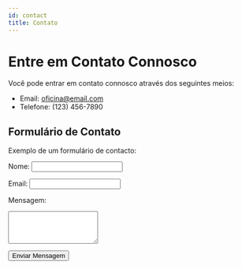 ```yaml
---
id: contact
title: Contato
---
```


# Entre em Contato Connosco

Você pode entrar em contato connosco através dos seguintes meios:

- Email: [oficina@email.com](mailto:seu@email.com)
- Telefone: (123) 456-7890

## Formulário de Contato

Exemplo de um formulário de contacto:


<form action="seu_script_de_processamento.php" method="post">
  <label for="nome">Nome:</label>
  <input type="text" id="nome" name="nome" required>

  <label for="email">Email:</label>
  <input type="email" id="email" name="email" required>

  <label for="mensagem">Mensagem:</label>
  <textarea id="mensagem" name="mensagem" rows="4" required></textarea>

  <button type="submit">Enviar Mensagem</button>
</form>

